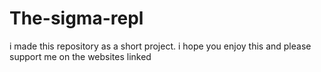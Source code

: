 # The-sigma-repl

i made this repository as a short project.
i hope you enjoy this and please support me on the websites linked
